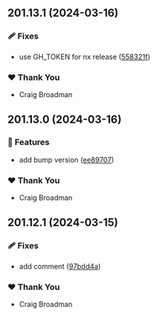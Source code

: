 ## 201.13.1 (2024-03-16)


### 🩹 Fixes

- use GH_TOKEN for nx release ([558321f](https://github.com/craigbroadman/GitHubAppTest/commit/558321f))

### ❤️  Thank You

- Craig Broadman

## 201.13.0 (2024-03-16)


### 🚀 Features

- add bump version ([ee89707](https://github.com/craigbroadman/GitHubAppTest/commit/ee89707))

### ❤️  Thank You

- Craig Broadman

## 201.12.1 (2024-03-15)


### 🩹 Fixes

- add comment ([97bdd4a](https://github.com/craigbroadman/GitHubAppTest/commit/97bdd4a))

### ❤️  Thank You

- Craig Broadman